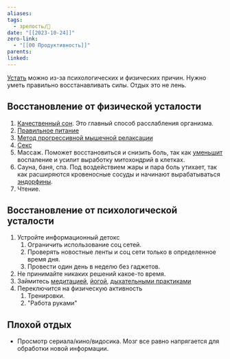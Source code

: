 ```yaml
---
aliases: 
tags:
  - зрелость/🌱
date: "[[2023-10-24]]"
zero-link:
  - "[[00 Продуктивность]]"
parents: 
linked:
---
```

[Устать](Усталость.md) можно из-за психологических и физических причин. Нужно уметь правильно восстанавливать силы. Отдых это не лень.
## Восстановление от физической усталости
1. [Качественный сон](Качественный%20сон.md). Это главный способ расслабления организма.
2. [Правильное питание](Правильное%20питание.md)
3. [Метод прогрессивной мышечной релаксации](Метод%20прогрессивной%20мышечной%20релаксации.md)
4. [Секс](Секс.md)
5. Массаж. Поможет восстановиться и снизить боль, так как [уменьшит](https://www.ncbi.nlm.nih.gov/pubmed/22301554) воспаление и усилит выработку митохондрий в клетках.
6. Сауна, баня, спа. Под воздействием жары и пара боль утихает, так как расширяются кровеносные сосуды и начинают вырабатываться [эндорфины](Эндорфин.md).
7. Чтение.
## Восстановление от психологической усталости
1. Устройте информационный детокс
	1. Ограничить использование соц сетей.
	2. Проверять новостные ленты и соц сети только в определенное время дня.
	3. Провести один день в неделю без гаджетов.
2. Не принимайте никаких решений какое-то время.
3. Займитесь [медитацией](Медитация.md), [йогой](Йога.md), [дыхательными практиками](Практика%20дыхания.md)
4. Переключится на физическую активность
	1. Тренировки.
	2. "Работа руками"

## Плохой отдых
- Просмотр сериала/кино/видосика. Мозг все равно напрягается для обработки новой информации.